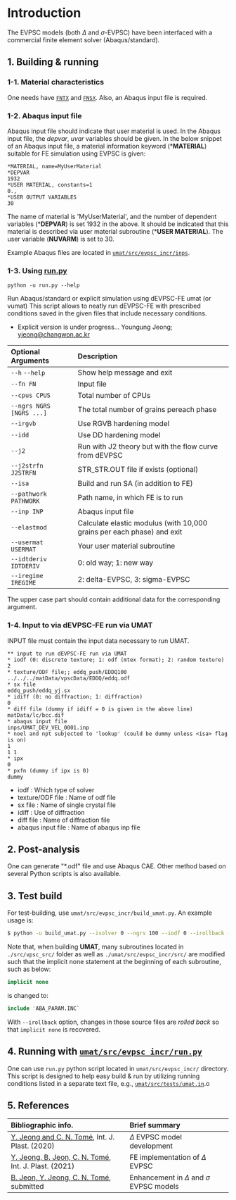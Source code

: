 # Introduction
The EVPSC models (both $\Delta$ and $\sigma$-EVPSC) have been interfaced with a commercial finite element solver (Abaqus/standard).

## 1. Building & running
### 1-1. Material characteristics
One needs have [```FNTX```](texture_file.md) and [```FNSX```](single_crystal_file.md).
Also, an Abaqus input file is required.

### 1-2. Abaqus input file
Abaqus input file should indicate that user material is used.
In the Abaqus input file, the *depvar*, *uvar* variables should be given.
In the below snippet of an Abaqus input file, a material information keyword (***MATERIAL**) suitable for FE simulation using EVPSC is given:
```text
*MATERIAL, name=MyUserMaterial
*DEPVAR
1932
*USER MATERIAL, constants=1
0.,
*USER OUTPUT VARIABLES
30
```
The name of material is 'MyUserMaterial', and the number of dependent variables (***DEPVAR**) is set 1932 in the above.
It should be indicated that this material is described via user material subroutine (***USER MATERIAL**).
The user variable (**NUVARM**) is set to 30.

Example Abaqus files are located in [```umat/src/evpsc_incr/inps```](../umat/src/evpsc_incr/inps).

### 1-3. Using [run.py](../umat/src/evpsc_incr/run.py)
```
python -u run.py --help
```
Run Abaqus/standard or explicit simulation using dEVPSC-FE umat (or vumat)
This script allows to neatly run dEVPSC-FE with prescribed conditions saved in the given files that include necessary conditions.
 - Explicit version is under progress...
          Youngung Jeong; yjeong@changwon.ac.kr

| Optional Arguments       | Description                                                             |
|:-------------------------|:------------------------------------------------------------------------|
| `--h` `--help`           | Show help message and exit                                              |
| `--fn FN`                | Input file                                                              |
| `--cpus CPUS`            | Total number of CPUs                                                    |
| `--ngrs NGRS [NGRS ...]` | The total number of grains pereach phase                                |
| `--irgvb`                | Use RGVB hardening model                                                |
| `--idd`                  | Use DD hardening model                                                  |
| `--j2`                   | Run with J2 theory but with the flow curve from dEVPSC                  |
| `--j2strfn J2STRFN`      | STR_STR.OUT file if exists (optional)                                   |
| `--isa`                  | Build and run SA (in addition to FE)                                    |
| `--pathwork PATHWORK`    | Path name, in which FE is to run                                        |
| `--inp INP`              | Abaqus input file                                                       |
| `--elastmod`             | Calculate elastic modulus (with 10,000 grains per each phase) and exit  |
| `--usermat USERMAT`      | Your user material subroutine                                           |
| `--idtderiv IDTDERIV`    | 0: old way; 1: new way                                                  |
| `--iregime IREGIME`      | 2: delta-EVPSC, 3: sigma-EVPSC                                          |

The upper case part should contain additional data for the corresponding argument.

### 1-4. Input to via dEVPSC-FE run via UMAT
INPUT file must contain the input data necessary to run UMAT.

```
** input to run dEVPSC-FE run via UMAT
* iodf (0: discrete texture; 1: odf (mtex format); 2: random texture) 
2
* texture/ODF file;; eddq_push/EDDQ100
../../../matData/vpscData/EDDQ/eddq.odf
* sx file
eddq_push/eddq_yj.sx
* idiff (0: no diffraction; 1: diffraction)
0
* diff file (dummy if idiff = 0 is given in the above line)
matData/lc/bcc.dif
* abaqus input file
inps/UMAT_DEV_VEL_0001.inp
* noel and npt subjected to 'lookup' (could be dummy unless <isa> flag is on)
1
1 1
* ipx
0
* pxfn (dummy if ipx is 0)
dummy
```
- iodf : Which type of solver
- texture/ODF file : Name of odf file 
- sx file : Name of single crystal file
- idiff : Use of diffraction
- diff file : Name of diffraction file
- abaqus input file : Name of abaqus inp file


## 2. Post-analysis
One can generate "*.odf" file and use Abaqus CAE.
Other method based on several Python scripts is also available.

## 3. Test build
For test-building, use ```umat/src/evpsc_incr/build_umat.py```.
An example usage is:
```sh
$ python -u build_umat.py --isolver 0 --ngrs 100 --iodf 0 --irollback --idtderiv 0 --iregime 2
```
Note that, when building **UMAT**, many subroutines located in ```./src/vpsc_src/``` folder as well as ```./umat/src/evpsc_incr/src/``` are modified such that the implicit none statement at the beginning of each subroutine, such as below:
```fortran
implicit none
```
is changed to:
```fortran
include 'ABA_PARAM.INC`
```
With ```--irollback``` option, changes in those source files are _rolled back_ so that ```implicit none``` is recovered.

## 4. Running with [```umat/src/evpsc_incr/run.py```](../umat/src/evpsc_incr/run.py)
One can use ```run.py``` python script located in ```umat/src/evpsc_incr/``` directory.
This script is designed to help easy build & run by utilizing running conditions listed in a separate text file, e.g., [```umat/src/tests/umat.in```](../umat/src/evpsc_incr/tests/umat.in).o

## 5. References

| Bibliographic info.                                                                                  |  Brief summary                                   |
|:-----------------------------------------------------------------------------------------------------|:-------------------------------------------------|
| [Y. Jeong and C. N. Tomé](https://doi.org/10.1016/j.ijplas.2020.102812), Int. J. Plast. (2020)       | $\Delta$ EVPSC model development                 |
| [Y. Jeong, B. Jeon, C. N. Tomé](https://doi.org/10.1016/j.ijplas.2021.103110), Int. J. Plast. (2021) | FE implementation of $\Delta$ EVPSC              |
| [B. Jeon, Y. Jeong, C. N. Tomé](https://dx.doi.org/10.2139/ssrn.4969819), submitted                  | Enhancement in $\Delta$ and $\sigma$ EVPSC models|
